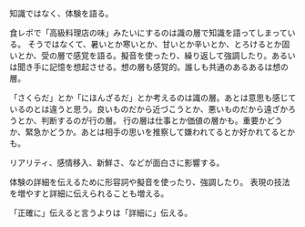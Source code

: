 知識ではなく、体験を語る。

食レポで「高級料理店の味」みたいにするのは識の層で知識を語ってしまっている。
そうではなくて、暑いとか寒いとか、甘いとか辛いとか、とろけるとか固いとか、受の層で感覚を語る。擬音を使ったり、繰り返して強調したり。あるいは聞き手に記憶を想起させる。想の層も感覚的。誰しも共通のあるあるは想の層。

「さくらだ」とか「にほんざるだ」とか考えるのは識の層。あとは意思も感じているのとは違うと思う。良いものだから近づこうとか、悪いものだから遠ざかろうとか、判断するのが行の層。
行の層は仕事とか価値の層かも。重要かどうか、緊急かどうか。あとは相手の思いを推察して嫌われてるとか好かれてるとかも。

リアリティ、感情移入、新鮮さ、などが面白さに影響する。

体験の詳細を伝えるために形容詞や擬音を使ったり、強調したり。
表現の技法を増やすと詳細に伝えられることも増える。

「正確に」伝えると言うよりは「詳細に」伝える。
